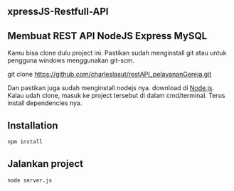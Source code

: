 ## xpressJS-Restfull-API

## Membuat REST API NodeJS Express MySQL
Kamu bisa clone dulu project ini. Pastikan sudah menginstall git atau untuk pengguna windows menggunakan git-scm.

git clone https://github.com/charleslasut/restAPI_pelayananGereja.git

Dan pastikan juga sudah menginstall nodejs nya. download di [Node.js](https://nodejs.org/). Kalau udah clone, masuk ke project tersebut di dalam cmd/terminal. Terus install dependencies nya.

## Installation

```sh
npm install
```

## Jalankan project

```sh
node server.js
```

